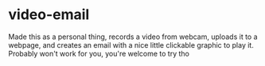 # video-email
Made this as a personal thing, records a video from webcam, uploads it to a webpage, and creates an email with a nice little clickable graphic to play it. Probably won't work for you, you're welcome to try tho
